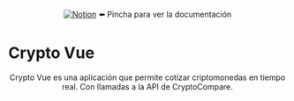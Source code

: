 <div align="center">
<a href="https://www.notion.so/Criptomonedas-2145592c6f7e8009a454f1be79910392?source=copy_link"><img src="https://img.shields.io/badge/Notion-%23000000.svg?style=for-the-badge&logo=notion&logoColor=white" alt="Notion"></a>
⬅️ Pincha para ver la documentación
</div>

# Crypto Vue

<p align="center">Crypto Vue es una aplicación que permite cotizar criptomonedas en tiempo real. Con llamadas a la API de CryptoCompare.</p>
